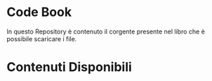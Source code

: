 # Code Book

In questo Repository è contenuto il corgente presente nel libro che è possibile scaricare i file.


# Contenuti Disponibili


